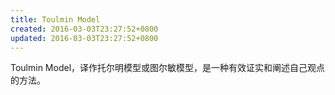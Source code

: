 ```yaml
---
title: Toulmin Model
created: 2016-03-03T23:27:52+0800
updated: 2016-03-03T23:27:52+0800
---
```



Toulmin Model，译作托尔明模型或图尔敏模型，是一种有效证实和阐述自己观点的方法。
